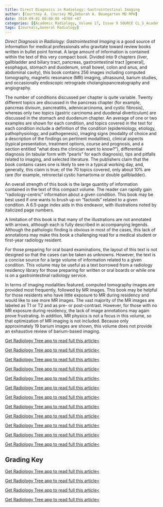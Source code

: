 ```yaml
---
title: Direct Diagnosis in Radiology: Gastrointestinal Imaging
author: [Courtney A. Coursey MD,Deborah A. Baumgarten MD MPH]
date: 2010-09-01 00:00:00 +0700 +07
categories: [{Academic Radiology, Volume 17, Issue 9 SOURCE CL_S_AcademicRadiologyVolume17Issue9 1}]
tags: [Journals,General Radiology]
---
```

_Direct Diagnosis in Radiology: Gastrointestinal Imaging_ is a good source of information for medical professionals who gravitate toward review books written in bullet point format. A large amount of information is contained within the text of this very compact book. Divided into 9 chapters (liver, gallbladder and biliary tract, pancreas, gastrointestinal tract \[general\], esophagus, stomach and duodenum, small bowel, colon and anus, and abdominal cavity), this book contains 256 images including computed tomography, magnetic resonance (MR) imaging, ultrasound, barium studies, and occasionally endoscopic retrograde cholangiopancreatography and angiography.

The number of conditions discussed per chapter is quite variable. Twenty different topics are discussed in the pancreas chapter (for example, pancreas divisum, pancreatitis, adenocarcinoma, and cystic fibrosis), whereas only two topics (gastric carcinoma and duodenal diverticulum) are discussed in the stomach and duodenum chapter. An average of one or two examples are shown for each condition, and topics covered in the text for each condition include a definition of the condition (epidemiology, etiology, pathophysiology, and pathogenesis), imaging signs (modality of choice and a description of the findings on pertinent modalities), clinical aspects (typical presentation, treatment options, course and prognosis, and a section entitled “what does the clinician want to know?”), differential diagnosis (in tabular form with “pearls” for each diagnosis), tips and pitfalls related to imaging, and selected literature. The publishers claim that the book contains cases one is likely to see in a typical working day, and, generally, this claim is true; of the 70 topics covered, only about 10% are rare (for example, retrorectal cystic hamartoma or double gallbladder).

An overall strength of this book is the large quantity of information contained in the text of this compact volume. The reader can rapidly gain “radiology-centric” information about a given condition. This book may be best used if one wants to brush up on “factoids” related to a given condition. A 6.5-page index aids in this endeavor, with illustrations noted by italicized page numbers.

A limitation of this book is that many of the illustrations are not annotated with arrows, although each is fully described in accompanying legends. Although the pathologic finding is obvious in most of the cases, this lack of annotations may make this book a challenging read for a medical student or first-year radiology resident.

For those preparing for oral board examinations, the layout of this text is not designed so that the cases can be taken as unknowns. However, the text is a concise source for a large volume of information related to a given condition. This volume may be useful as a text borrowed from a radiology residency library for those preparing for written or oral boards or while one is on a gastrointestinal radiology service.

In terms of imaging modalities featured, computed tomography images are provided most frequently, followed by MR images. This book may be helpful for those residents who have little exposure to MR during residency and would like to see more MR images. The vast majority of the MR images are labeled as T1 or T2 and as pre- or post-contrast. However, for those with no MR exposure during residency, the lack of image annotations may again prove frustrating. In addition, MR physics is not a focus in this volume, so that optimization of MR imaging is not included. Because only approximately 19 barium images are shown, this volume does not provide an exhaustive review of barium-based imaging.

[Get Radiology Tree app to read full this article<](https://clinicalpub.com/app)

[Get Radiology Tree app to read full this article<](https://clinicalpub.com/app)

[Get Radiology Tree app to read full this article<](https://clinicalpub.com/app)

[Get Radiology Tree app to read full this article<](https://clinicalpub.com/app)

[Get Radiology Tree app to read full this article<](https://clinicalpub.com/app)

[Get Radiology Tree app to read full this article<](https://clinicalpub.com/app)

[Get Radiology Tree app to read full this article<](https://clinicalpub.com/app)

[Get Radiology Tree app to read full this article<](https://clinicalpub.com/app)

[Get Radiology Tree app to read full this article<](https://clinicalpub.com/app)

[Get Radiology Tree app to read full this article<](https://clinicalpub.com/app)

[Get Radiology Tree app to read full this article<](https://clinicalpub.com/app)

[Get Radiology Tree app to read full this article<](https://clinicalpub.com/app)

## Grading Key

[Get Radiology Tree app to read full this article<](https://clinicalpub.com/app)

[Get Radiology Tree app to read full this article<](https://clinicalpub.com/app)

[Get Radiology Tree app to read full this article<](https://clinicalpub.com/app)

[Get Radiology Tree app to read full this article<](https://clinicalpub.com/app)